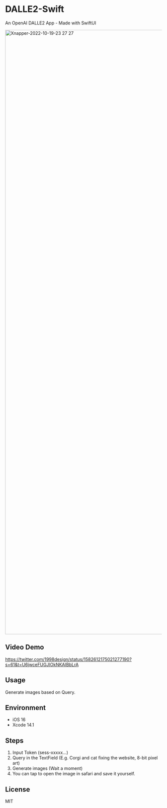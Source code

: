 # DALLE2-Swift
An OpenAI DALLE2 App - Made with SwiftUI

<img width="1946" alt="Xnapper-2022-10-19-23 27 27" src="https://user-images.githubusercontent.com/54872601/196735991-aef17dd8-9c80-4a7c-a062-994ea8c5139f.png">

## Video Demo
https://twitter.com/1998design/status/1582612175021277190?s=61&t=U6jwceFUGJlOkNKAIBbLrA

## Usage
Generate images based on Query.

## Environment
- iOS 16
- Xcode 14.1

## Steps
1. Input Token (sess-xxxxx...)
2. Query in the TextField (E.g. Corgi and cat fixing the website, 8-bit pixel art)
3. Generate images (Wait a moment)
4. You can tap to open the image in safari and save it yourself.

## License
MIT
